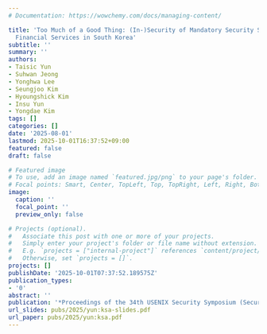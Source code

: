 ```yaml
---
# Documentation: https://wowchemy.com/docs/managing-content/

title: 'Too Much of a Good Thing: (In-)Security of Mandatory Security Software for
  Financial Services in South Korea'
subtitle: ''
summary: ''
authors:
- Taisic Yun
- Suhwan Jeong
- Yonghwa Lee
- Seungjoo Kim
- Hyoungshick Kim
- Insu Yun
- Yongdae Kim
tags: []
categories: []
date: '2025-08-01'
lastmod: 2025-10-01T16:37:52+09:00
featured: false
draft: false

# Featured image
# To use, add an image named `featured.jpg/png` to your page's folder.
# Focal points: Smart, Center, TopLeft, Top, TopRight, Left, Right, BottomLeft, Bottom, BottomRight.
image:
  caption: ''
  focal_point: ''
  preview_only: false

# Projects (optional).
#   Associate this post with one or more of your projects.
#   Simply enter your project's folder or file name without extension.
#   E.g. `projects = ["internal-project"]` references `content/project/deep-learning/index.md`.
#   Otherwise, set `projects = []`.
projects: []
publishDate: '2025-10-01T07:37:52.189575Z'
publication_types:
- '0'
abstract: ''
publication: '*Proceedings of the 34th USENIX Security Symposium (Security)*'
url_slides: pubs/2025/yun:ksa-slides.pdf
url_paper: pubs/2025/yun:ksa.pdf
---
```

